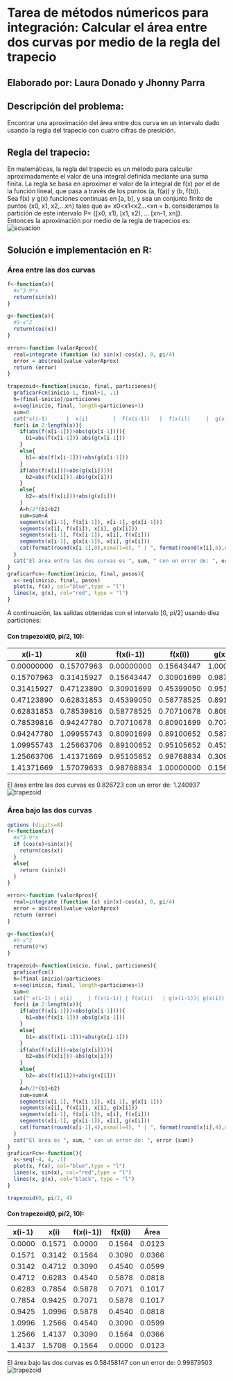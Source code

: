 # Tarea de métodos númericos para integración: Calcular el área entre dos curvas por medio de la regla del trapecio
## Elaborado por: Laura Donado y Jhonny Parra


## Descripción del problema:

Encontrar una aproximación del área entre dos curva en un intervalo dado usando la regla del trapecio con cuatro cifras de presición.

## Regla del trapecio:

En matemáticas, la regla del trapecio es un método para calcular aproximadamente el valor de una integral definida mediante una suma finita. 
La regla se basa en aproximar el valor de la integral de f(x) por el de la función lineal, que pasa a través de los puntos (a, f(a)) y (b, f(b)).  
Sea f(x) y g(x) funciones continuas en [a, b], y sea un conjunto finito de puntos {x0, x1, x2,...xn} tales que a= x0<x1<x2...<xn = b.
consideramos la partición de este intervalo P=  {[x0, x1), [x1, x2), ... [xn-1, xn]}.  
Entonces la aproximación por medio de la regla de trapecios es:  
![ecuacion](https://latex.codecogs.com/gif.latex?\int_{a}^{b}&space;f(x)&space;\approx&space;\frac{\Delta&space;x}{2}(\sum_{k=1}^{N}&space;({f(x_{k-1})&plus;f(x_k)})))  

## Solución e implementación en R:
### Área entre las dos curvas
```r
f<-function(x){
  #x^3-9*x
  return(sin(x))
}

g<-function(x){
  #9-x^2
  return(cos(x))
}

error<-function (valorAprox){
  real=integrate (function (x) sin(x)-cos(x), 0, pi/4)
  error = abs(real$value-valorAprox)
  return (error)
}

trapezoid<-function(inicio, final, particiones){
  graficarFcn(inicio-1, final+1, .1)
  h=(final-inicio)/particiones
  x=seq(inicio, final, length=particiones+1)
  sum=0
  cat("x(i-1)      |  x(i)        |  f(x(i-1))   |  f(x(i))     |  g(x(i-1))   |  g(x(i))     |  Área\n")
  for(i in 2:length(x)){
    if(abs(f(x[i-1]))>abs(g(x[i-1]))){
      b1=abs(f(x[i-1]))-abs(g(x[i-1]))
    }
    else{
      b1=-abs(f(x[i-1]))+abs(g(x[i-1]))
    }
    if(abs(f(x[i]))>abs(g(x[i]))){
      b2=abs(f(x[i]))-abs(g(x[i]))
    }
    else{
      b2=-abs(f(x[i]))+abs(g(x[i]))
    }
    A=h/2*(b1+b2)
    sum=sum+A
    segments(x[i-1], f(x[i-1]), x[i-1], g(x[i-1]))
    segments(x[i], f(x[i]), x[i], g(x[i]))
    segments(x[i-1], f(x[i-1]), x[i], f(x[i]))
    segments(x[i-1], g(x[i-1]), x[i], g(x[i]))
    cat(format(round(x[i-1],8),nsmall=8), " | ", format(round(x[i],8),nsmall=8), " | ", format(round(f(x[i-1]),8),nsmall=8), " | ", format(round(f(x[i]),8),nsmall=8)," | ", format(round(g(x[i-1]),8),nsmall=8), " | ", format(round(g(x[i]),8),nsmall=8), " | ", format(round(A,8),nsmall=8), "\n")
  }
  cat("El área entre las dos curvas es ", sum, " con un error de: ", error (sum))
} 
graficarFcn<-function(inicio, final, pasos){
  x<-seq(inicio, final, pasos)
  plot(x, f(x), col="blue",type = "l")
  lines(x, g(x), col="red", type = "l")
}
```


A continuación, las salidas obtenidas con el intervalo [0, pi/2] usando diez particiones:

#### Con trapezoid(0, pi/2, 10):  
|x(i-1)   | x(i)      | f(x(i-1))  | f(x(i))  | g(x(i-1))  | g(x(i))  | Área|
| ------------ | ------------ | ------------ | ------------ | ------------ | ------------ | ------------ |
|0.00000000  |  0.15707963  |  0.00000000  |  0.15643447  |  1.00000000  |  0.98768834  |  0.14382634 |
|0.15707963  |  0.31415927  |  0.15643447  |  0.30901699  |  0.98768834  |  0.95105652  |  0.11571219 |
|0.31415927  |  0.47123890  |  0.30901699  |  0.45399050  |  0.95105652  |  0.89100652  |  0.08474882 |
|0.47123890  |  0.62831853  |  0.45399050  |  0.58778525  |  0.89100652  |  0.80901699  |  0.05169866 |
|0.62831853  |  0.78539816  |  0.58778525  |  0.70710678  |  0.80901699  |  0.70710678  |  0.01737550 |
|0.78539816  |  0.94247780  |  0.70710678  |  0.80901699  |  0.70710678  |  0.58778525  |  0.01737550 |
|0.94247780  |  1.09955743  |  0.80901699  |  0.89100652  |  0.58778525  |  0.45399050  |  0.05169866 |
|1.09955743  |  1.25663706  |  0.89100652  |  0.95105652  |  0.45399050  |  0.30901699  |  0.08474882 |
|1.25663706  |  1.41371669  |  0.95105652  |  0.98768834  |  0.30901699  |  0.15643447  |  0.11571219 |
|1.41371669  |  1.57079633  |  0.98768834  |  1.00000000  |  0.15643447  |  0.00000000  |  0.14382634  |  

El área entre las dos curvas es  0.826723  con un error de:  1.240937  
![trapezoid](https://github.com/donadol/analisis_numerico_1826/blob/master/Talleres%20y%20Tareas/Derivadas%20e%20Integrales/trapezoid1.png)  

### Área bajo las dos curvas
```r
options (digits=8)
f<-function(x){
  #x^3-9*x
  if (cos(x)<sin(x)){
    return(cos(x))
  }
  else{
    return (sin(x))
  }
}

error<-function (valorAprox){
  real=integrate (function (x) sin(x)-cos(x), 0, pi/4)
  error = abs(real$value-valorAprox)
  return (error)
}

g<-function(x){
  #9-x^2
  return(0*x)
}

trapezoid<-function(inicio, final, particiones){
  graficarFcn()
  h=(final-inicio)/particiones
  x=seq(inicio, final, length=particiones+1)
  sum=0
  cat(" x(i-1) | x(i)     | f(x(i-1)) | f(x(i))   | g(x(i-1))| g(x(i))  | Área\n")
  for(i in 2:length(x)){
    if(abs(f(x[i-1]))>abs(g(x[i-1]))){
      b1=abs(f(x[i-1]))-abs(g(x[i-1]))
    }
    else{
      b1=-abs(f(x[i-1]))+abs(g(x[i-1]))
    }
    if(abs(f(x[i]))>abs(g(x[i]))){
      b2=abs(f(x[i]))-abs(g(x[i]))
    }
    else{
      b2=-abs(f(x[i]))+abs(g(x[i]))
    }
    A=h/2*(b1+b2)
    sum=sum+A
    segments(x[i-1], f(x[i-1]), x[i-1], g(x[i-1]))
    segments(x[i], f(x[i]), x[i], g(x[i]))
    segments(x[i-1], f(x[i-1]), x[i], f(x[i]))
    segments(x[i-1], g(x[i-1]), x[i], g(x[i]))
    cat(format(round(x[i-1],4),nsmall=4), " | ", format(round(x[i],4),nsmall=4), " | ", format(round(f(x[i-1]),4),nsmall=4), " | ", format(round(f(x[i]),4),nsmall=4)," | ", format(round(g(x[i-1]),4),nsmall=4), " | ", format(round(g(x[i]),4),nsmall=4), " | ", format(round(A,4),nsmall=4), "\n")
  }
  cat("El área es ", sum, " con un error de: ", error (sum))
} 
graficarFcn<-function(){
  x<-seq(-4, 4, .1)
  plot(x, f(x), col="blue",type = "l")
  lines(x, sin(x), col="red",type = "l")
  lines(x, g(x), col="black", type = "l")
}

trapezoid(0, pi/2, 4)
```
#### Con trapezoid(0, pi/2, 10):  
|x(i-1)   | x(i)      | f(x(i-1))  | f(x(i))  | Área|
| ------------ | ------------ | ------------ | ------------ | ------------ | 
|0.0000  |  0.1571  |  0.0000  |  0.1564  |  0.0123 |
|0.1571  |  0.3142  |  0.1564  |  0.3090  |  0.0366 |
|0.3142  |  0.4712  |  0.3090  |  0.4540  |  0.0599 |
|0.4712  |  0.6283  |  0.4540  |  0.5878  |  0.0818 |
|0.6283  |  0.7854  |  0.5878  |  0.7071  |  0.1017 |
|0.7854  |  0.9425  |  0.7071  |  0.5878  |  0.1017 |
|0.9425  |  1.0996  |  0.5878  |  0.4540  |  0.0818 |
|1.0996  |  1.2566  |  0.4540  |  0.3090  |  0.0599 |
|1.2566  |  1.4137  |  0.3090  |  0.1564  |  0.0366 |
|1.4137  |  1.5708  |  0.1564  |  0.0000  |  0.0123 |
  
El área bajo las dos curvas es  0.58458147  con un error de:  0.99879503
![trapezoid](https://github.com/donadol/analisis_numerico_1826/blob/master/Talleres%20y%20Tareas/Derivadas%20e%20Integrales/trapezoid2.png)  
